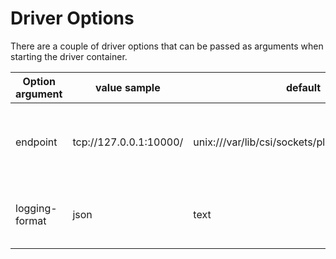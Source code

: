 # Driver Options
There are a couple of driver options that can be passed as arguments when starting the driver container.

| Option argument             | value sample                                      | default                                             | Description         |
|-----------------------------|---------------------------------------------------|-----------------------------------------------------|---------------------|
| endpoint                    | tcp://127.0.0.1:10000/                            | unix:///var/lib/csi/sockets/pluginproxy/csi.sock    | The socket on which the driver will listen for CSI RPCs|
| logging-format              | json                                              | text                                                | Sets the log format. Permitted formats: text, json|
